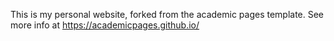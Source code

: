 This is my personal website, forked from the academic pages template. See more info at https://academicpages.github.io/